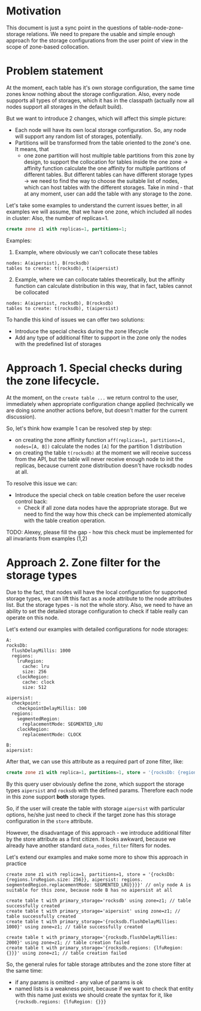 # Motivation
This document is just a sync point in the questions of table-node-zone-storage relations. We need to prepare the usable and simple enough approach for the storage configurations from the user point of view in the scope of zone-based collocation.

# Problem statement
At the moment, each table has it's own storage configuration, the same time zones know nothing about the storage configuration. Also, every node supports all types of storages, which it has in the classpath (actually now all nodes support all storages in the default build).

But we want to introduce 2 changes, which will affect this simple picture:
- Each node will have its own local storage configuration. So, any node will support any random list of storages, potentially.
- Partitions will be transformed from the table oriented to the zone's one. It means, that
  - one zone partition will host multiple table partitions from this zone by design, to support the collocation for tables inside the one zone
  -> affinity function calculate the one affinity for multiple partitions of different tables. But different tables can have different storage types
  -> we need to find the way to choose the suitable list of nodes, which can host tables with the different storages. Take in mind - that at any moment, user can add the table with any storage to the zone.

Let's take some examples to understand the current issues better, in all examples we will assume, that we have one zone, which included all nodes in cluster: Also, the number of replicas=1.
```sql
create zone z1 with replicas=1, partitions=1;
```

Examples:
1. Example, where obviously we can't collocate these tables
```
nodes: A(aipersist), B(rocksdb)
tables to create: t(rocksdb), t(aipersist)
```
2. Example, where we can collocate tables theoretically, but the affinity function can calculate distribution in this way, that in fact, tables cannot be collocated
```
nodes: A(aipersist, rocksdb), B(rocksdb)
tables to create: t(rocksdb), t(aipersist)
```

To handle this kind of issues we can offer two solutions:
- Introduce the special checks during the zone lifecycle
- Add any type of additional filter to support in the zone only the nodes with the predefined list of storages

# Approach 1. Special checks during the zone lifecycle.
At the moment, on the `create table ...` we return control to the user, immediately when appropriate configuration change applied (technically we are doing some another actions before, but doesn't matter for the current discussion).

So, let's think how example 1 can be resolved step by step:
- on creating the zone affinity function `aff(replicas=1, partitions=1, nodes=[A, B])` calculate the nodes `[A]` for the partition 1 distribution
- on creating the table `t(rocksdb)` at the moment we will receive success from the API, but the table will never receive enough node to init the replicas, because current zone distribution doesn't have rocksdb nodes at all.

To resolve this issue we can:
- Introduce the special check on table creation before the user receive control back:
  - Check if all zone data nodes have the appropriate storage. But we need to find the way how this check can be implemented atomically with the table creation operation.

TODO: Alexey, please fill the gap - how this check must be implemented for all invariants from examples (1,2)

# Approach 2. Zone filter for the storage types
Due to the fact, that nodes will have the local configuration for supported storage types, we can lift this fact as a node attribute to the node attributes list. But the storage types - is not the whole story. Also, we need to have an ability to set the detailed storage configuration to check if table really can operate on this node.

Let's extend our examples with detailed configurations for node storages:
```
A:
rocksDb:
  flushDelayMillis: 1000
  regions:
    lruRegion:
      cache: lru
      size: 256
    clockRegion:
      cache: clock
      size: 512
      
aipersist:
  checkpoint:
    checkpointDelayMillis: 100
  regions:
    segmentedRegion:
      replacementMode: SEGMENTED_LRU
    clockRegion:
      replacementMode: CLOCK
      
B:
aipersist:
```

After that, we can use this attribute as a required part of zone filter, like:
```sql
create zone z1 with replica=1, partitions=1, store = '{rocksDb: {regions.lruRegion.size: 256}}, aipersist: regions. segmentedRegion.replacementMode: SEGMENTED_LRU}}}}'
```

By this query user obviously define the zone, which support the storage types `aipersist` and `rocksdb` with the defined params. Therefore each node in this zone support **both** storage types.

So, if the user will create the table with storage `aipersist` with particular options, he/she just need to check if the target zone has this storage configuration in the `store` attribute.

However, the disadvantage of this approach - we introduce additional filter by the store attribute as a first citizen. It looks awkward, because we already have another standard `data_nodes_filter` filters for nodes.

Let's extend our examples and make some more to show this approach in practice
```
create zone z1 with replica=1, partitions=1, store = '{rocksDb: {regions.lruRegion.size: 256}}, aipersist: regions. segmentedRegion.replacementMode: SEGMENTED_LRU}}}}' // only node A is suitable for this zone, because node B has no aipersist at all

create table t with primary_storage='rocksdb' using zone=z1; // table successfully created
create table t with primary_storage='aipersist' using zone=z1; // table successfully created
create table t with primary_storage='{rocksdb.flushDelayMillies: 1000}' using zone=z1; // table successfully created

create table t with primary_storage='{rocksdb.flushDelayMillies: 2000}' using zone=z1; // table creation failed
create table t with primary_storage='{rocksdb.regions: {lfuRegion: {}}}' using zone=z1; // table creation failed
```
So, the general rules for table storage attributes and the zone store filter at the same time:
- if any params is omitted - any value of params is ok
- named lists is a weakness point, because if we want to check that entity with this name just exists we should create the syntax for it, like  `{rocksdb.regions: {lfuRegion: {}}}`
